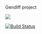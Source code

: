Gendiff project

<a href="https://codeclimate.com/github/goncharov-roman/project-lvl2-s309/maintainability"><img src="https://api.codeclimate.com/v1/badges/fa15589c0da17a95591a/maintainability" /></a>

[![Build Status](https://travis-ci.org/goncharov-roman/project-lvl2-s309.svg?branch=master)](https://travis-ci.org/goncharov-roman/project-lvl2-s309)
